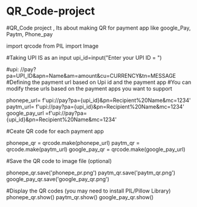 # QR_Code-project
#QR_Code project , Its about making QR for payment app like google_Pay, Paytm, Phone_pay


import qrcode
from PIL import Image

#Taking UPI IS as an input
upi_id=input("Enter your UPI ID = ")



#upi: //pay?pa=UPI_ID&apn=Name&am=amount&cu=CURRENCY&tn=MESSAGE
#Defining the payment url based on Upi id and the payment app
#You can modify these urls based on the payment apps you want to support

phonepe_url= f'upi://pay?pa={upi_id}&pn=Recipient%20Name&mc=1234'
paytm_url= f'upi://pay?pa={upi_id}&pn=Recipient%20Name&mc=1234'
google_pay_url =f'upi://pay?pa={upi_id}&pn=Recipient%20Name&mc=1234'

#Ceate QR code for each payment app

phonepe_qr = qrcode.make(phonepe_url)
paytm_qr = qrcode.make(paytm_url)
google_pay_qr = qrcode.make(google_pay_url)

#Save the QR code to image file (optional)

phonepe_qr.save('phonepe_pr.png')
paytm_qr.save('paytm_qr.png')
google_pay_qr.save('google_pay_qr.png')

#Display the QR codes (you may need to install  PIL/Pillow Library)
phonepe_qr.show()
paytm_qr.show()
google_pay_qr.show()

